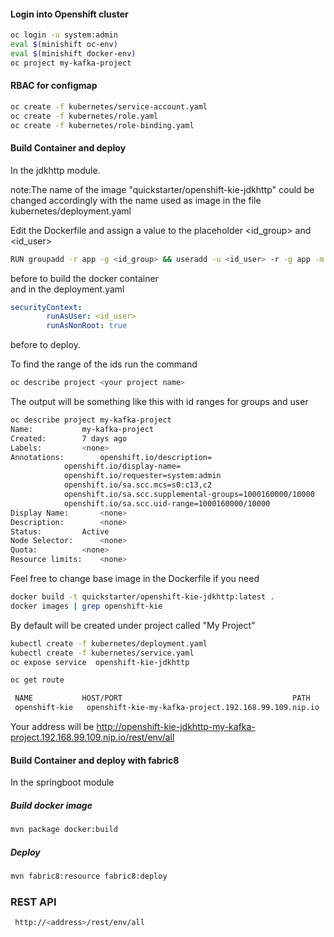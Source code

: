 #### Login into Openshift cluster
```sh
oc login -u system:admin
eval $(minishift oc-env) 
eval $(minishift docker-env)
oc project my-kafka-project
```
#### RBAC for configmap
```sh
oc create -f kubernetes/service-account.yaml
oc create -f kubernetes/role.yaml
oc create -f kubernetes/role-binding.yaml
```
#### Build Container and deploy
In the jdkhttp module.

note:The name of the image "quickstarter/openshift-kie-jdkhttp"
could be changed accordingly with the name used as image in the file kubernetes/deployment.yaml

Edit the Dockerfile and assign a value to the placeholder <id_group> and <id_user>
```sh
RUN groupadd -r app -g <id_group> && useradd -u <id_user> -r -g app -m -d /app -s /sbin/nologin -c "App user" app && chmod 755 /app
```
before to build the docker container  
and in the deployment.yaml
```yaml
securityContext:
        runAsUser: <id_user>
        runAsNonRoot: true
```
before to deploy.

To find the range of the ids run the command
```sh
oc describe project <your project name>
```
The output will be something like this with id ranges for groups and user
```sh
oc describe project my-kafka-project
Name:			my-kafka-project
Created:		7 days ago
Labels:			<none>
Annotations:		openshift.io/description=
			openshift.io/display-name=
			openshift.io/requester=system:admin
			openshift.io/sa.scc.mcs=s0:c13,c2
			openshift.io/sa.scc.supplemental-groups=1000160000/10000
			openshift.io/sa.scc.uid-range=1000160000/10000
Display Name:		<none>
Description:		<none>
Status:			Active
Node Selector:		<none>
Quota:			<none>
Resource limits:	<none>
```

Feel free to change base image in the Dockerfile if you need
```sh
docker build -t quickstarter/openshift-kie-jdkhttp:latest .
docker images | grep openshift-kie
```

By default will be created under project called "My Project"
```sh
kubectl create -f kubernetes/deployment.yaml 
kubectl create -f kubernetes/service.yaml 
oc expose service  openshift-kie-jdkhttp
```

 ```sh
 oc get route
 
  NAME           HOST/PORT                                      PATH      SERVICES       PORT      TERMINATION   WILDCARD
  openshift-kie   openshift-kie-my-kafka-project.192.168.99.109.nip.io           openshift-kie   http                    None
  ```
    
  Your address will be
  http://openshift-kie-jdkhttp-my-kafka-project.192.168.99.109.nip.io/rest/env/all
  
  
#### Build Container and deploy with fabric8
In the springboot module
##### Build docker image
```sh
mvn package docker:build
```
##### Deploy
```sh
mvn fabric8:resource fabric8:deploy
```
  
### REST API
```sh
 http://<address>/rest/env/all
```